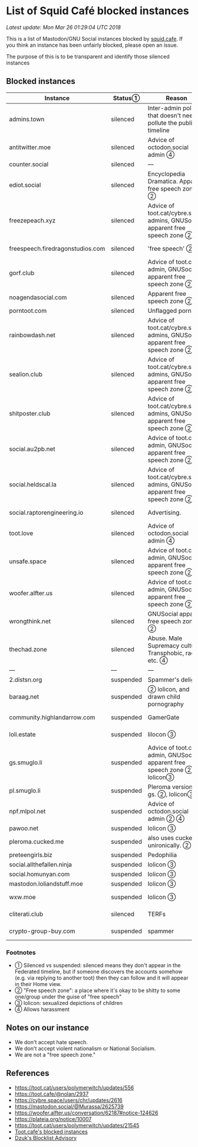 List of Squid Café blocked instances
=======

_Latest update: Mon Mar 26 01:29:04 UTC 2018_

This is a list of Mastodon/GNU Social instances blocked by [squid.cafe](https://squid.cafe). If you think an instance has been unfairly blocked, please open an issue.

The purpose of this is to be transparent and identify those silenced instances 

Blocked instances
-------

| Instance | Status&#9312; | Reason | Date | 
| ---- | ---- | ---- | ---- | 
| admins.town | silenced | Inter-admin politics that doesn't need to pollute the public timeline | &mdash; |
| antitwitter.moe | silenced | Advice of octodon.social admin &#9315; | &mdash; | 
| counter.social | silenced | &mdash; | &mdash; |
| ediot.social | silenced | Encyclopedia Dramatica. Apparent free speech zone &#9313; | &mdash; | 
| freezepeach.xyz | silenced | Advice of toot.cat/cybre.space admins, GNUSocial apparent free speech zone &#9313; | &mdash; | 
| freespeech.firedragonstudios.com | silenced | 'free speech' &#9313; | 2018-06-15 |
| gorf.club | silenced | Advice of toot.cat admin, GNUSocial apparent free speech zone &#9313; | &mdash; | 
| noagendasocial.com | silenced | Apparent free speech zone &#9313; | &mdash; | 
| porntoot.com | silenced | Unflagged porn | &mdash; | 
| rainbowdash.net | silenced | Advice of toot.cat/cybre.space admins, GNUSocial apparent free speech zone &#9313; | &mdash; | 
| sealion.club | silenced | Advice of toot.cat/cybre.space admins, GNUSocial apparent free speech zone &#9313; | &mdash; | 
| shitposter.club | silenced | Advice of toot.cat/cybre.space admins, GNUSocial apparent free speech zone &#9313; | &mdash; | 
| social.au2pb.net | silenced | Advice of toot.cat admin, GNUSocial apparent free speech zone &#9313; | &mdash; | 
| social.heldscal.la | silenced | Advice of toot.cat/cybre.space admins, GNUSocial apparent free speech zone &#9313; | &mdash; | 
| social.raptorengineering.io | silenced | Advertising. | 2018-03-25 | 
| toot.love | silenced | Advice of octodon.social admin &#9315; | &mdash; | 
| unsafe.space | silenced | Advice of toot.cat admin, GNUSocial apparent free speech zone &#9313; | &mdash; |
| woofer.alfter.us | silenced | Advice of toot.cat admin, GNUSocial apparent free speech zone &#9313; | &mdash; | 
| wrongthink.net | silenced | GNUSocial apparent free speech zone &#9313; | &mdash; | 
| thechad.zone | silenced | Abuse. Male Supremacy culture. Transphobic, racist, etc. &#9315; | 2018-06-15
| &mdash; | &mdash; | &mdash; | &mdash; | 
| 2.distsn.org | suspended | Spammer's delight. | &mdash; | 
| baraag.net | suspended | &#9313; lolicon, and drawn child pornography | &mdash; | 
| community.highlandarrow.com | suspended | GamerGate | 2018-03-25 | 
| loli.estate | suspended | lilocon &#9314; | 2018-06-15 |
| gs.smuglo.li | suspended | Advice of toot.cat admin, GNUSocial apparent free speech zone &#9313;, lolicon&#9314; | &mdash; |
| pl.smuglo.li | suspended | Pleroma version of gs. &#9313;, lolicon&#9314; | 2018-04-06 |
| npf.mlpol.net | suspended | Advice of octodon.social admin &#9313; &#9315; | &mdash; | 
| pawoo.net | suspended | lolicon &#9314; | &mdash; | 
| pleroma.cucked.me | suspended | also uses cucked unironically. &#9313; | 2018-06-15 |
| preteengirls.biz | suspended | Pedophilia | &mdash; | 
| social.allthefallen.ninja | suspended | lolicon &#9314; | &mdash; | 
| social.homunyan.com | suspended | lolicon &#9314; | &mdash; | 
| mastodon.loliandstuff.moe | suspended | lolicon &#9314; | &mdash; | 
| wxw.moe | suspended | lolicon &#9314; | 2018-03-25 |
| cliterati.club | silenced | TERFs | 2020-02-12 |
| crypto-group-buy.com | suspended | spammer | 2020-02-15 |

<!--
| social.targaryen.house | silenced | Apparent free speech zone&#9313; |
-->

### Footnotes

- &#9312; Silenced vs suspended: silenced means they don't appear in the Federated timeline, but if someone discovers the accounts somehow (e.g. via replying to another toot) then they can follow and it will appear in their Home view.
- &#9313; "Free speech zone": a place where it's okay to be shitty to some one/group under the guise of "free speech"
- &#9314; lolicon: sexualized depictions of children
- &#9315; Allows harassment

Notes on our instance
-----

- We don't accept hate speech.
- We don't accept violent nationalism or National Socialism.
- We are not a "free speech zone."

References
----

- https://toot.cat/users/polymerwitch/updates/556
- https://toot.cafe/@nolan/2937
- https://cybre.space/users/chr/updates/2616
- https://mastodon.social/@Murassa/2625739
- https://woofer.alfter.us/conversation/62187#notice-124626
- https://plateia.org/notice/10007
- https://toot.cat/users/polymerwitch/updates/21545
- [Toot.cafe's blocked instances](https://github.com/tootcafe/blocked-instances)
- [Dzuk's Blocklist Advisory](http://telegra.ph/Instances-to-silencesuspend-on-Mastodon-06-23)
